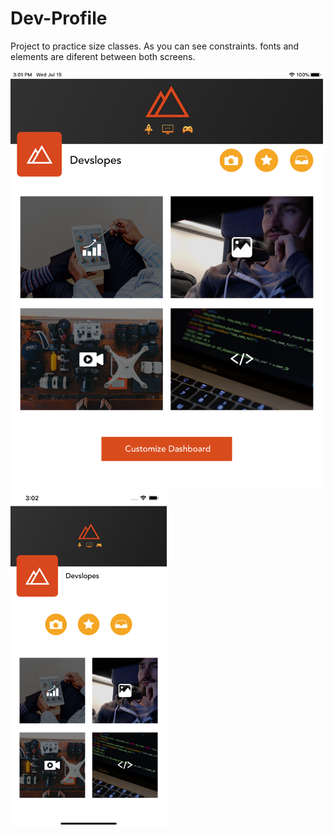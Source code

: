 # Dev-Profile
Project to practice size classes. As you can see constraints. fonts and elements are diferent between both screens.  



<img src="images/Simulator Screen Shot - iPad Pro (9.7-inch) - 2020-07-15 at 15.01.38.png" width="500">
<img src="images/Simulator Screen Shot - iPhone 11 Pro Max - 2020-07-15 at 15.02.37.png" width="250">
